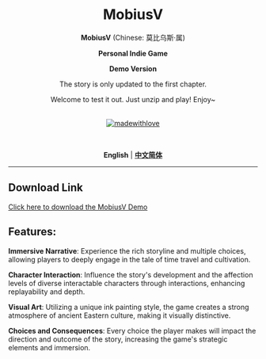 <div align="center">

<h1>MobiusV</h1>

**MobiusV** (Chinese: 莫比乌斯·属)

**Personal Indie Game**

**Demo Version**

The story is only updated to the first chapter.

Welcome to test it out. Just unzip and play! Enjoy~
<br><br>

[![madewithlove](https://img.shields.io/badge/made_with-%E2%9D%A4-red?style=for-the-badge&labelColor=orange)](https://github.com/Bailycutecutecute/Mobius-V)

<br>

**English** | [**中文简体**](./docs/cn/README.md)

</div>

---
## Download Link

[Click here to download the MobiusV Demo](./Mobius2.0.rar)

## Features:

**Immersive Narrative**: Experience the rich storyline and multiple choices, allowing players to deeply engage in the tale of time travel and cultivation.

**Character Interaction**: Influence the story's development and the affection levels of diverse interactable characters through interactions, enhancing replayability and depth.

**Visual Art**: Utilizing a unique ink painting style, the game creates a strong atmosphere of ancient Eastern culture, making it visually distinctive.

**Choices and Consequences**: Every choice the player makes will impact the direction and outcome of the story, increasing the game's strategic elements and immersion.
